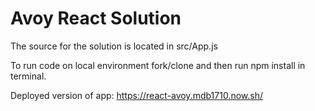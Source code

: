 # Avoy React Solution

The source for the solution is located in src/App.js

To run code on local environment fork/clone and then run npm install in terminal.

Deployed version of app: https://react-avoy.mdb1710.now.sh/
